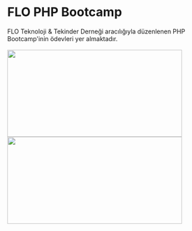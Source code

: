 # FLO PHP Bootcamp
FLO Teknoloji &amp; Tekinder Derneği aracılığıyla düzenlenen PHP Bootcamp'inin ödevleri yer almaktadır.
<br><br>
<img src="https://user-images.githubusercontent.com/38539652/203883569-83bf446f-86e6-4772-bdba-16bfe9062971.svg" width="400" height="200">
<img src="https://user-images.githubusercontent.com/38539652/203883076-d5f7bd67-073f-458d-bcf0-cd3095e6e19f.png" width="400" height="200" background=white>




